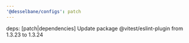 ```yaml
---
'@desselbane/configs': patch
---
```


deps: [patch|dependencies] Update package @vitest/eslint-plugin from 1.3.23 to 1.3.24
